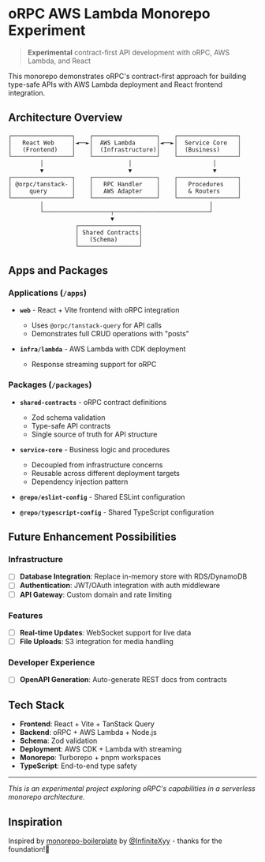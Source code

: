 # oRPC AWS Lambda Monorepo Experiment

> **Experimental** contract-first API development with oRPC, AWS Lambda, and React

This monorepo demonstrates oRPC's contract-first approach for building type-safe APIs with AWS Lambda deployment and React frontend integration.

## Architecture Overview

```
┌─────────────────┐    ┌──────────────────┐    ┌─────────────────┐
│   React Web     │◄──►│  AWS Lambda      │◄──►│  Service Core   │
│   (Frontend)    │    │  (Infrastructure)│    │  (Business)     │
└─────────────────┘    └──────────────────┘    └─────────────────┘
         │                        │                       │
         ▼                        ▼                       ▼
┌─────────────────┐    ┌──────────────────┐    ┌─────────────────┐
│ @orpc/tanstack- │    │   RPC Handler    │    │   Procedures    │
│     query       │    │   AWS Adapter    │    │   & Routers     │
└─────────────────┘    └──────────────────┘    └─────────────────┘
         │                                               │
         └───────────────────┬───────────────────────────┘
                             ▼
                   ┌─────────────────┐
                   │ Shared Contracts│
                   │   (Schema)      │
                   └─────────────────┘
```

## Apps and Packages

### Applications (`/apps`)

- **`web`** - React + Vite frontend with oRPC integration
  - Uses `@orpc/tanstack-query` for API calls
  - Demonstrates full CRUD operations with "posts"

- **`infra/lambda`** - AWS Lambda with CDK deployment
  - Response streaming support for oRPC

### Packages (`/packages`)

- **`shared-contracts`** - oRPC contract definitions
  - Zod schema validation
  - Type-safe API contracts
  - Single source of truth for API structure

- **`service-core`** - Business logic and procedures
  - Decoupled from infrastructure concerns
  - Reusable across different deployment targets
  - Dependency injection pattern

- **`@repo/eslint-config`** - Shared ESLint configuration
- **`@repo/typescript-config`** - Shared TypeScript configuration

## Future Enhancement Possibilities

### Infrastructure

- [ ] **Database Integration**: Replace in-memory store with RDS/DynamoDB
- [ ] **Authentication**: JWT/OAuth integration with auth middleware
- [ ] **API Gateway**: Custom domain and rate limiting

### Features

- [ ] **Real-time Updates**: WebSocket support for live data
- [ ] **File Uploads**: S3 integration for media handling

### Developer Experience

- [ ] **OpenAPI Generation**: Auto-generate REST docs from contracts

## Tech Stack

- **Frontend**: React + Vite + TanStack Query
- **Backend**: oRPC + AWS Lambda + Node.js
- **Schema**: Zod validation
- **Deployment**: AWS CDK + Lambda with streaming
- **Monorepo**: Turborepo + pnpm workspaces
- **TypeScript**: End-to-end type safety

---

_This is an experimental project exploring oRPC's capabilities in a serverless monorepo architecture._

## Inspiration

Inspired by [monorepo-boilerplate](https://github.com/InfiniteXyy/monorepo-boilerplate) by [@InfiniteXyy](https://github.com/InfiniteXyy) - thanks for the foundation!🙏
